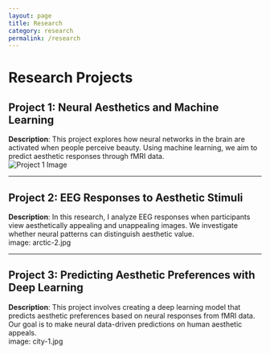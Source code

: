 ```yaml
---
layout: page
title: Research
category: research
permalink: /research
---
```


# Research Projects

## Project 1: Neural Aesthetics and Machine Learning
**Description**: This project explores how neural networks in the brain are activated when people perceive beauty. Using machine learning, we aim to predict aesthetic responses through fMRI data.  
![Project 1 Image](https://alppekk.github.io/ekinci.github.io/assets/img/arctic-1.jpg)

---

## Project 2: EEG Responses to Aesthetic Stimuli
**Description**: In this research, I analyze EEG responses when participants view aesthetically appealing and unappealing images. We investigate whether neural patterns can distinguish aesthetic value.  
image: arctic-2.jpg

---

## Project 3: Predicting Aesthetic Preferences with Deep Learning
**Description**: This project involves creating a deep learning model that predicts aesthetic preferences based on neural responses from fMRI data. Our goal is to make neural data-driven predictions on human aesthetic appeals.  
image: city-1.jpg

